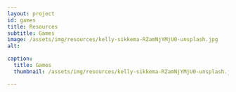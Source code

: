 ```yaml
---
layout: project
id: games
title: Resources
subtitle: Games
image: /assets/img/resources/kelly-sikkema-RZamNjYMjU0-unsplash.jpg
alt: 

caption:
  title: Games
  thumbnail: /assets/img/resources/kelly-sikkema-RZamNjYMjU0-unsplash.jpg

---
```





